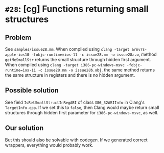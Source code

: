 # `#28`: [cg] Functions returning small structures

## Problem

See `samples/issue28.mm`. When compiled using
`clang -target armv7s-apple-ios10 -fobjc-runtime=ios-11 -c issue28.mm -o issue28a.o`,
method `getMeSmallStr` returns the small structure through hidden first
argument. When compiled using
`clang -target i386-pc-windows-msvc -fobjc-runtime=ios-11 -c issue28.mm -o issue28b.obj`,
the same method returns the same structure in registers and there is no hidden
argument.

## Possible solution

See field `IsRetSmallStructInRegABI` of class `X86_32ABIInfo` in Clang's
`TargetInfo.cpp`. If we set this to `false`, then Clang would maybe return small
structures through hidden first parameter for `i386-pc-windows-msvc`, as well.

## Our solution

But this should also be solvable with codegen. If we generated correct wrappers,
everything would probably work.
